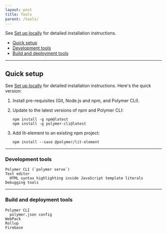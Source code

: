 ```yaml
---
layout: post
title: Tools
parent: /tools/
---
```


See [Set up locally](setup) for detailed installation instructions.

* [Quick setup](#quick)
* [Development tools](#dev)
* [Build and deployment tools](#build)

<hr/>

<a id="quick"></a>

## Quick setup

See [Set up locally](setup) for detailed installation instructions. Here's the quick version:

1.  Install pre-requisites (Git, Node.js and npm, and Polymer CLI).

2.  Update to the latest versions of npm and Polymer CLI:

    ```
    npm install -g npm@latest
    npm install -g polymer-cli@latest
    ```

3.  Add lit-element to an existing npm project:

    ```
    npm install --save @polymer/lit-element
    ```

<hr/>

<a id="dev"></a>

### Development tools

```text
Polymer CLI (`polymer serve`)
Text editor 
  HTML syntax highlighting inside JavaScript template literals
Debugging tools
```

<hr/>

<a id="build"></a>

### Build and deployment tools 

```text
Polymer CLI
  polymer.json config
WebPack
Rollup
Firebase
```
